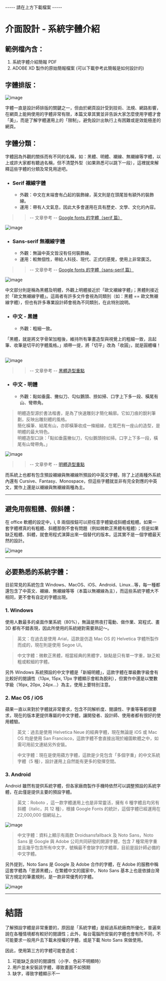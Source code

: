 ----- 請在上方下載檔案 -----
# 介面設計 - 系統字體介紹
## 範例檔內含：
1. 系統字體介紹簡報 PDF 
2. ADOBE XD 製作的原始簡報檔案 (可以下載參考此簡報是如何設計的)

## 字體排版：
![image](https://github.com/Barry028/UI-Design/blob/master/Lesson002%20-%20Typography/img/001.png)

字體一直是設計師排版的關鍵之一，但由於網頁設計受到技術、法規、網路影響，在網頁上能夠使用的字體非常有限，本篇文章其實並非告訴大家怎麼使用字體才會「美」，而是了解字體運用上的「限制」，避免設計出執行上有困難或是效能極差的網頁。

## 字體分類：
字體因為外觀的關係而有不同的名稱，如：黑體、明體、襯線、無襯線等字體，以上或許大家都有聽過名稱，但不清楚外型（如果熟悉可以跳下一段），這裡就來解釋這些字體的分類及常見用途吧。
* ### Serif 襯線字體 ###
  * 外觀：中文在末端會有凸起的裝飾線，英文則是在頭尾皆有額外的裝飾線。
  * 運用：帶有人文氣息，因此大多會運用在具有歷史、文學、文化的內容。
&nbsp;

>> -- 文章參考 -- [Google fonts 的字體（serif 篇）](https://blog.justfont.com/2014/06/google-fonts-1/)

![image](https://github.com/Barry028/UI-Design/blob/master/Lesson002%20-%20Typography/img/002.png)
* ### Sans-serif 無襯線字體 ###
  * 外觀：無論中英文皆沒有任何裝飾線。
  * 運用：較無個性，帶給人科技、現代、正式的感覺，使用上非常廣泛。
&nbsp;

>> -- 文章參考 -- [Google fonts 的字體（sans-serif 篇）](https://blog.justfont.com/2014/06/google-fonts-2/)

![image](https://github.com/Barry028/UI-Design/blob/master/Lesson002%20-%20Typography/img/003.png)

中文部分則是稱為黑體及明體，外觀上明體接近於「歐文襯線字體」；黑體則接近於「歐文無襯線字體」。這兩者有許多文件會視為同類別（如：黑體 == 歐文無襯線字體），但也有許多專業設計師會視為不同類別，在此特別說明。

* ### 中文 - 黑體 ###
  * 外觀：粗細一致。

「黑體，就是將文字骨架加粗後，維持所有筆畫造型與視覺上的粗細一致，且起筆、收筆是切平的字體風格。」順帶一提，將「切平」改為「收圓」，就是圓體囉！
&nbsp;

![image](https://blog.justfont.com/wp-content/uploads/2018/08/image_preview-11-1024x313.png)

>> -- 文章參考 -- [黑體造型重點](https://blog.justfont.com/2018/08/jf-typeclass-intro-3/)

* ### 中文 - 明體 ###
  * 外觀：點如垂露、撇似刀、勾似鵝頭、捺如掃、口字上下多一段、橫尾有山、彎帶角。
  
> 明體造型源於書法楷書，是為了快速雕刻才簡化輪廓。它如刀痕的銳利筆劃，反映出雕刻體的風格。<br/>
> 簡化橫筆、結尾有山，亦即橫筆收成一條細線，在尾巴有一座山的造型，是明體的最大特色。<br/>
> 明體造型口訣：「點如垂露撇似刀，勾似鵝頭捺如掃。口字上下多一段，橫尾有山彎帶角。」

![image](https://blog.justfont.com/wp-content/uploads/2018/09/image_preview-11-1-1024x427.png)

>> -- 文章參考 -- [明體造型重點](https://blog.justfont.com/2018/09/jf-typeclass-intro-4/)

而系統上也都有包含預設襯線與無襯線所預設的中英文字體，除了上述兩種外系統內還有 Cursive、Fantasy、Monospace，但這些字體就並非有完全對應的中英文，實作上還是以襯線與無襯線兩種為主。


---------------------------------------

## 避免用假粗體、假斜體：
在 office 軟體的設定中，i, B 兩個按鈕可以把任意字體變成斜體或粗體。如果一套字體裡真的有粗體、斜體那倒不會有問題（例如微軟正黑體有粗體）；但是如果缺乏粗體、斜體，就會用程式演算出來一個替代的版本。這其實不是一個字體最天然的設計。

![image](https://github.com/Barry028/UI-Design/blob/master/Lesson002%20-%20Typography/img/007.png)

---------------------------------------

## 必要熟悉的系統字體：
目前常見的系統包含 Windows、MacOS、iOS、Android、Linux...等，每一種都還包含了中英文、襯線、無襯線等等（本篇以無襯線為主），而這些系統字體大不相同，更不會有自定的字體出現。

### 1. Windows
使用人數最多的桌面作業系統（80%），無論是熬夜打電動、做作業、寫程式、畫 3D 都有不錯表現，因此所使用的系統絕對需要熟記～。
> 英文：在過去是使用 Arial，這款是仿造 Mac OS 的 Helvetica 字體所製作而成的，現在則是使用 Segoe UI。

> 中文字體：微軟正黑體，相當經典的黑體字，缺點是只有單一字重，缺乏較粗或較細的字體。

另外 Windows 系統預設的中文字體是「新細明體」，這款字體在單級數字級會有比較好的閱讀性（13px, 15px, 17px 字體顯示會較為銳利），但實作中還是以雙數字級（16px, 20px, 24px...）為主，使用上要特別注意。

### 2. Mac OS / iOS
蘋果一直以來對於字體就非常要求，包含不同解析度、閱讀性、字重等等都很要求，現在的版本更提供專屬的中文字體，讓開發者、設計師、使用者都有很好的使用體驗。
> 英文：過去是使用 Helvetica Neue 的經典字體，現在無論是 iOS 或 Mac OS 均是使用 San Francisco，這款字體不會直接出現於繪圖軟體之中，如需可用前文連結另外安裝。

> 中文字體：現在是使用蘋方字體，這款是少見包含「多個字重」的中文系統字體（5 種），設計運用上自然能有更多的發揮空間。

### 3. Android
Android 雖然有提供系統字體，但各家廠商製作手機時依然可以調整預設的系統字體，在此僅是提供主要的預設字體。
> 英文：Roboto ，這一款字體運用上也是非常靈活，擁有 6 種字體且均另有斜體（italic，共 12 種），根據 Google Fonts 的統計，這個字體已經運用在 22,000,000 個網站上。

![image](https://github.com/Barry028/UI-Design/blob/master/Lesson002%20-%20Typography/img/005.png)

> 中文字體：資料上顯示有兩款 Droidsansfallback 及 Noto Sans，Noto Sans 是 Google 與 Adobe 公司共同研發的開源字體，包含 7 種常用字重並且幾乎包含所有中文字，號稱最不會缺字的字體庫，目前是設計師必備的中文字體。

另外提到，Noto Sans 是 Google 及 Adobe 合作的字體，在 Adobe 的服務中稱這套字體為「思源黑體」，在繁體中文的國家中，Noto Sans 基本上也是依據台灣官方規定的筆畫規則，是一款非常優秀的字體。

![image](https://github.com/Barry028/UI-Design/blob/master/Lesson002%20-%20Typography/img/006.png)

---------------------------------------
# 結語
了解預設字體是非常重要的，原因是「系統字體」是經過系統廠商所優化，普遍來說在各種情境都有較好的閱讀性；此外，每台電腦所安裝的字體也會有所不同，不可能要求一般用戶去下載未授權的字體，或是下載 Noto Sans 來做使用。

因此，使用第三方的字體可能會造成：

1. 可能缺乏良好的閱讀性（小字、色彩不明顯時）
2. 用戶並未安裝該字體，導致畫面不如預期
3. 缺字，導致字體顯示不一



